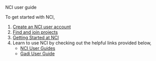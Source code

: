 NCI user guide

To get started with NCI, 

1. [Create an NCI user account](https://opus.nci.org.au/display/Help/How+to+create+an+NCI+user+account)
2. [Find and join projects](https://opus.nci.org.au/display/Help/How+to+connect+to+a+project)
3. [Getting Started at NCI](https://opus.nci.org.au/display/Help/Getting+Started+at+NCI)
4. Learn to use NCI by checking out the helpful links provided below,
   * [NCI User Guides](https://opus.nci.org.au/display/Help/NCI+Help)
   * [Gadi User Guide](https://opus.nci.org.au/display/Help/Gadi+User+Guide)
